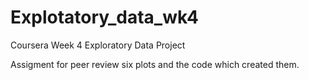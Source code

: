 # Explotatory_data_wk4
Coursera Week 4 Exploratory Data Project

Assigment for peer review six plots and the code which created them.
